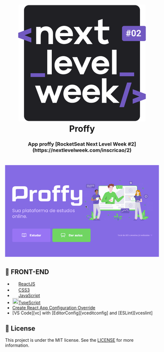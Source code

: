 <h1 align="center">
    <img alt="Go Stack logo" src="https://github.com/joaolobao380/Proffy/blob/assets/nlw.svg" />
    <br>
    Proffy
</h1>
<h3 align="center">
  App proffy [RocketSeat Next Level Week #2](https://nextlevelweek.com/inscricao/2)
</h3>

<h1 align="center">
    <img alt="Proffy" src="https://github.com/joaolobao380/Proffy/blob/assets/landingPage.gif" width="800px" />
</h1>

## :rocket: FRONT-END
-   <img src="https://cdn.worldvectorlogo.com/logos/react.svg" width="20px" height="15px">[ReactJS](https://reactjs.org/)
-   <img src="https://breitembach.github.io/assets/icons/css.png" width="20px" height="17px">[CSS3](https://www.w3.org/Style/CSS/Overview.en.html)
-   <img src="https://img1.gratispng.com/20180809/rok/kisspng-javascript-and-jquery-interactive-front-end-web-d--5b6cfa25cf8a30.0077362015338685818501.jpg"                 width="20px" height="15px">[JavaScript](https://www.typescriptlang.org/)
-   <img src="https://encrypted-tbn0.gstatic.com/images?q=tbn%3AANd9GcQWMKVBJ_CZ61ofL_QC6KgtbZj9zYrJPrSyCw&usqp=CAU" width="20px" height="20px">[TypeScript](https://www.typescriptlang.org/)
-   [Create React App Configuration Override](https://github.com/sharegate/craco)
-   [VS Code][vc] with [EditorConfig][vceditconfig] and [ESLint][vceslint]


## :memo: License

This project is under the MIT license. See the [LICENSE](LICENSE) for more information.
